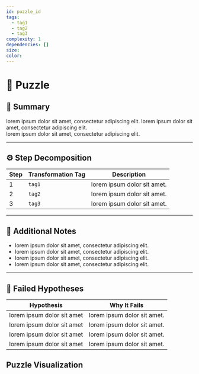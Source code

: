 ```yaml
---
id: puzzle_id
tags:
  - tag1
  - tag2
  - tag3
complexity: 1
dependencies: []
size:
color:
---
```


# 🧩 Puzzle

## 🧠 Summary  
lorem ipsum dolor sit amet, consectetur adipiscing elit. lorem ipsum dolor sit amet, consectetur adipiscing elit.  
lorem ipsum dolor sit amet, consectetur adipiscing elit.

---

## ⚙️ Step Decomposition  

| Step | Transformation Tag | Description |
|------|--------------------|-------------|
| 1 | `tag1` | lorem ipsum dolor sit amet. |
| 2 | `tag2` | lorem ipsum dolor sit amet. |
| 3 | `tag3` | lorem ipsum dolor sit amet. |

---

## 🧪 Additional Notes  
- lorem ipsum dolor sit amet, consectetur adipiscing elit.  
- lorem ipsum dolor sit amet, consectetur adipiscing elit.  
- lorem ipsum dolor sit amet, consectetur adipiscing elit.  
- lorem ipsum dolor sit amet, consectetur adipiscing elit.

---

## 🚫 Failed Hypotheses

| Hypothesis | Why It Fails |
|------------|--------------|
| lorem ipsum dolor sit amet | lorem ipsum dolor sit amet. |
| lorem ipsum dolor sit amet | lorem ipsum dolor sit amet. |
| lorem ipsum dolor sit amet | lorem ipsum dolor sit amet. |
| lorem ipsum dolor sit amet | lorem ipsum dolor sit amet. |

## Puzzle Visualization

